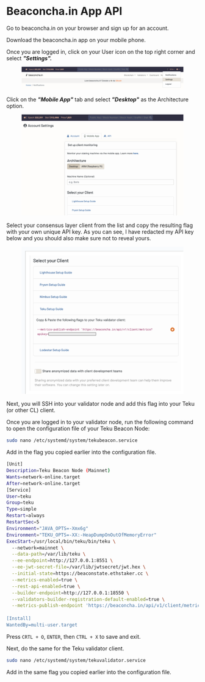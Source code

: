 # Beaconcha.in App API

Go to beaconcha.in on your browser and sign up for an account.

Download the beaconcha.in app on your mobile phone.

Once you are logged in, click on your User icon on the top right corner and select _**"Settings".**_

<figure><img src="../../.gitbook/assets/Screenshot 2023-08-16 at 2.52.42 PM.png" alt=""><figcaption></figcaption></figure>

Click on the _**"Mobile App"**_ tab and select _**"Desktop"**_ as the Architecture option.

<figure><img src="../../.gitbook/assets/Screenshot 2023-08-16 at 2.54.21 PM.png" alt=""><figcaption></figcaption></figure>

Select your consensus layer client from the list and copy the resulting flag with your own unique API key. As you can see, I have redacted my API key below and you should also make sure not to reveal yours.

<figure><img src="../../.gitbook/assets/Screenshot 2023-08-16 at 2.57.08 PM.png" alt=""><figcaption></figcaption></figure>

Next, you will SSH into your validator node and add this flag into your Teku (or other CL) client.

Once you are logged in to your validator node, run the following command to open the configuration file of your Teku Beacon Node:

```bash
sudo nano /etc/systemd/system/tekubeacon.service
```

Add in the flag you copied earlier into the configuration file.

```bash
[Unit]
Description=Teku Beacon Node (Mainnet)
Wants=network-online.target
After=network-online.target
[Service]
User=teku
Group=teku
Type=simple
Restart=always
RestartSec=5
Environment="JAVA_OPTS=-Xmx6g"
Environment="TEKU_OPTS=-XX:-HeapDumpOnOutOfMemoryError"
ExecStart=/usr/local/bin/teku/bin/teku \
  --network=mainnet \
  --data-path=/var/lib/teku \
  --ee-endpoint=http://127.0.0.1:8551 \
  --ee-jwt-secret-file=/var/lib/jwtsecret/jwt.hex \
  --initial-state=https://beaconstate.ethstaker.cc \
  --metrics-enabled=true \
  --rest-api-enabled=true \
  --builder-endpoint=http://127.0.0.1:18550 \
  --validators-builder-registration-default-enabled=true \
  --metrics-publish-endpoint 'https://beaconcha.in/api/v1/client/metrics?apikey=<your_API_key>
  
[Install]
WantedBy=multi-user.target
```

Press `CRTL + O`, `ENTER`, then `CTRL + X` to save and exit.

Next, do the same for the Teku validator client.

```bash
sudo nano /etc/systemd/system/tekuvalidator.service
```

Add in the same flag you copied earlier into the configuration file.

